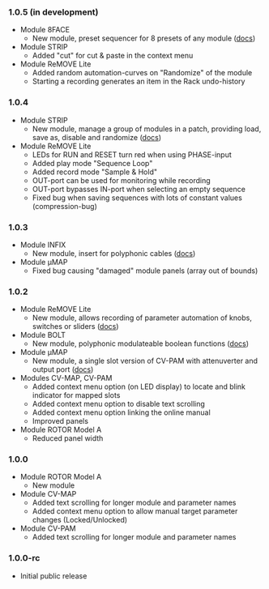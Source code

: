 ### 1.0.5 (in development)

- Module 8FACE
    - New module, preset sequencer for 8 presets of any module ([docs](./docs/EightFace.md))
- Module STRIP
    - Added "cut" for cut & paste in the context menu
- Module ReMOVE Lite
    - Added random automation-curves on "Randomize" of the module
    - Starting a recording generates an item in the Rack undo-history

### 1.0.4

- Module STRIP
    - New module, manage a group of modules in a patch, providing load, save as, disable and randomize ([docs](./docs/Strip.md))
- Module ReMOVE Lite
    - LEDs for RUN and RESET turn red when using PHASE-input
    - Added play mode "Sequence Loop"
    - Added record mode "Sample & Hold"
    - OUT-port can be used for monitoring while recording
    - OUT-port bypasses IN-port when selecting an empty sequence
    - Fixed bug when saving sequences with lots of constant values (compression-bug)

### 1.0.3

- Module INFIX
    - New module, insert for polyphonic cables ([docs](./docs/Infix.md))
- Module µMAP
    - Fixed bug causing "damaged" module panels (array out of bounds)

### 1.0.2

- Module ReMOVE Lite
    - New module, allows recording of parameter automation of knobs, switches or sliders ([docs](./docs/ReMove.md))
- Module BOLT
    - New module, polyphonic modulateable boolean functions ([docs](./docs/Bolt.md))
- Module µMAP
    - New module, a single slot version of CV-PAM with attenuverter and output port ([docs](./docs/CVMapMicro.md))
- Modules CV-MAP, CV-PAM
    - Added context menu option (on LED display) to locate and blink indicator for mapped slots
    - Added context menu option to disable text scrolling
    - Added context menu option linking the online manual
    - Improved panels
- Module ROTOR Model A
    - Reduced panel width
    
### 1.0.0

- Module ROTOR Model A
    - New module
- Module CV-MAP
    - Added text scrolling for longer module and parameter names
    - Added context menu option to allow manual target parameter changes (Locked/Unlocked)
- Module CV-PAM
    - Added text scrolling for longer module and parameter names

### 1.0.0-rc

- Initial public release